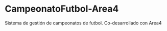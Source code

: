 CampeonatoFutbol-Area4
======================

Sistema de gestión de campeonatos de futbol. Co-desarrollado con Area4